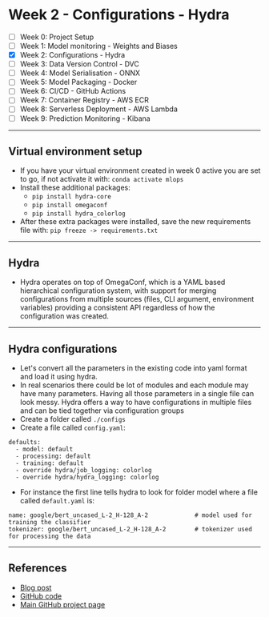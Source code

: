 # Week 2 - Configurations - Hydra
- [ ] Week 0: Project Setup
- [ ] Week 1: Model monitoring - Weights and Biases
- [x] Week 2: Configurations - Hydra
- [ ] Week 3: Data Version Control - DVC
- [ ] Week 4: Model Serialisation - ONNX
- [ ] Week 5: Model Packaging - Docker
- [ ] Week 6: CI/CD - GitHub Actions
- [ ] Week 7: Container Registry - AWS ECR
- [ ] Week 8: Serverless Deployment - AWS Lambda
- [ ] Week 9: Prediction Monitoring - Kibana
***


## Virtual environment setup
- If you have your virtual environment created in week 0 active you are set to go, if not activate it with: `conda activate mlops`
- Install these additional packages:
    - `pip install hydra-core`
    - `pip install omegaconf`
    - `pip install hydra_colorlog`
- After these extra packages were installed, save the new requirements file with: `pip freeze -> requirements.txt`
***


## Hydra
- Hydra operates on top of OmegaConf, which is a YAML based hierarchical configuration system, with support for merging configurations from multiple sources (files, CLI argument, environment variables) providing a consistent API regardless of how the configuration was created.
***

## Hydra configurations
- Let's convert all the parameters in the existing code into yaml format and load it using hydra.
- In real scenarios there could be lot of modules and each module may have many parameters. Having all those parameters in a single file can look messy. Hydra offers a way to have configurations in multiple files and can be tied together via configuration groups
- Create a folder called `./configs`
- Create a file called `config.yaml`:
```shell
defaults:
  - model: default
  - processing: default
  - training: default
  - override hydra/job_logging: colorlog
  - override hydra/hydra_logging: colorlog
```
- For instance the first line tells hydra to look for folder model where a file called `default.yaml` is:
```shell
name: google/bert_uncased_L-2_H-128_A-2             # model used for training the classifier
tokenizer: google/bert_uncased_L-2_H-128_A-2        # tokenizer used for processing the data
```
***

## References
- [Blog post](https://www.ravirajag.dev/blog/mlops-hydra-config)
- [GitHub code](https://github.com/graviraja/MLOps-Basics/tree/main/week_2_hydra_config)
- [Main GitHub project page](https://github.com/graviraja/MLOps-Basics)
